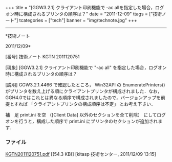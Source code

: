 ﻿+++
title = "[GGW3.2.1] クライアント印刷機能で -ac allを指定した場合，ログオン時に構成されるプリンタの順序は？"
date = "2011-12-09"
ttags = ["技術ノート"]
tcategories = ["tech"]
banner = "img/technote.jpg"
+++

-----------------------------------------------------------------------------------------------------------------------------

*技術ノート

2011/12/09*


[番号]
技術ノート KGTN 2011120751

[現象]
[GGW3.2.1] クライアント印刷機能で "-ac all"
を指定した場合，ログオン時に構成されるプリンタの順序は？

[説明]
GGW3.2.1.4466 で確認したところ， Win32API の EnumeratePrinters()
がプリンタを数え上げる順にクライアントプリンタが構成されました．なお，
GGH4.0ではこれとは異なる順序で構成されましたので，バージョンアップを前提とすれば
「クライアントプリンタの構成順序は不定」 とお考え下さい．

補　足
print.ini を空 （[Client Data] 以外のセクションを全て削除）
にしてログオンを行うと，構成した順序で print.ini
にプリンタのセクションが追加されます．


### ファイル





[KGTN2011120751.pdf](http://techreport.kitasp.net/attachments/download/738/KGTN2011120751.pdf)
 [(54.3 KB)] [kitasp 技術センター, 2011/12/09
13:15]
